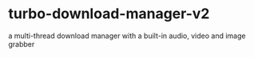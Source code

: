 # turbo-download-manager-v2
a multi-thread download manager with a built-in audio, video and image grabber
